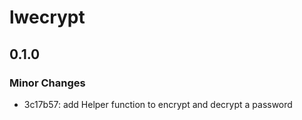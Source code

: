 # lwecrypt

## 0.1.0

### Minor Changes

- 3c17b57: add Helper function to encrypt and decrypt a password
